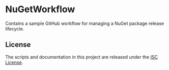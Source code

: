 # NuGetWorkflow

Contains a sample GitHub workflow for managing a NuGet package release lifecycle.

## License

The scripts and documentation in this project are released under the [ISC License](./LICENSE).
